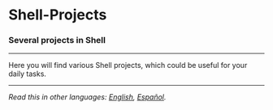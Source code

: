 # Shell-Projects
### Several projects in Shell

---

Here you will find various Shell projects, which could be useful for your daily tasks.

---

*Read this in other languages: [English](README.md), [Español](README.es.md).*
